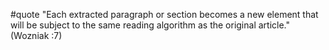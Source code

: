 #quote  "Each extracted paragraph or section becomes a new element that will be subject to the same reading algorithm as the original article." (Wozniak :7)